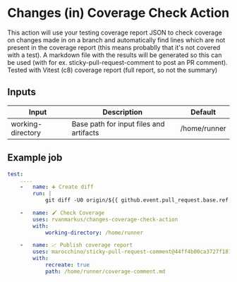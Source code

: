 # Changes (in) Coverage Check Action
This action will use your testing coverage report JSON to check coverage on changes made in on a branch and automatically find lines which are not present in the coverage report (this means probablly that it's not covered with a test).
A markdown file with the results will be generated so this can be used (with for ex. sticky-pull-request-comment to post an PR comment). Tested with Vitest (c8) coverage report (full report, so not the summary)

## Inputs

| Input | Description | Default |
| --- | --- | --- |
| working-directory | Base path for input files and artifacts | /home/runner | 

## Example job
```yaml
test:
    ....
    -   name: ➕ Create diff
        run: |
            git diff -U0 origin/${{ github.event.pull_request.base.ref }}...HEAD --output /home/runner/diff

    -   name: 🖌️ Check Coverage
        uses: rvanmarkus/changes-coverage-check-action
        with:
            working-directory: /home/runner

    -   name: 📈 Publish coverage report
        uses: marocchino/sticky-pull-request-comment@44ff4b00ca3727f18157a7271244078ff85ff610
        with:
            recreate: true
            path: /home/runner/coverage-comment.md


```